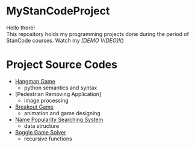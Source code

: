 # MyStanCodeProject
Hello there!\
This repository holds my programming projects done during the period of StanCode courses.
Watch my *[DEMO VIDEO]!*()

# Project Source Codes
* [Hangman Game]()
  * python semantics and syntax
* [Pedestrian Removing Application]
  * image processing
* [Breakout Game]()
  * animation and game designing
* [Name Popularity Searching System](https://github.com/arielpai/MyStanCodeSC101Project/upload_to_Github/name_searching_system/)
  * data structure
* [Boggle Game Solver](upload_to_Github/boggle_game_solver/boggle.py)
  * recursive functions  
